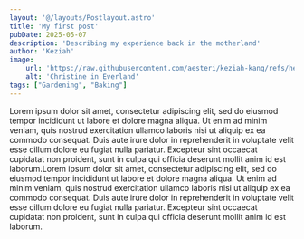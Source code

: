 ```yaml
---
layout: '@/layouts/Postlayout.astro'
title: 'My first post'
pubDate: 2025-05-07
description: 'Describing my experience back in the motherland'
author: 'Keziah'
image:
    url: 'https://raw.githubusercontent.com/aesteri/keziah-kang/refs/heads/main/src/assets/keziah3.jpg'
    alt: 'Christine in Everland'
tags: ["Gardening", "Baking"]
---
```


Lorem ipsum dolor sit amet, consectetur adipiscing elit, sed do eiusmod tempor incididunt ut labore et dolore magna aliqua. Ut enim ad minim veniam, quis nostrud exercitation ullamco laboris nisi ut aliquip ex ea commodo consequat. Duis aute irure dolor in reprehenderit in voluptate velit esse cillum dolore eu fugiat nulla pariatur. Excepteur sint occaecat cupidatat non proident, sunt in culpa qui officia deserunt mollit anim id est laborum.Lorem ipsum dolor sit amet, consectetur adipiscing elit, sed do eiusmod tempor incididunt ut labore et dolore magna aliqua. Ut enim ad minim veniam, quis nostrud exercitation ullamco laboris nisi ut aliquip ex ea commodo consequat. Duis aute irure dolor in reprehenderit in voluptate velit esse cillum dolore eu fugiat nulla pariatur. Excepteur sint occaecat cupidatat non proident, sunt in culpa qui officia deserunt mollit anim id est laborum.

